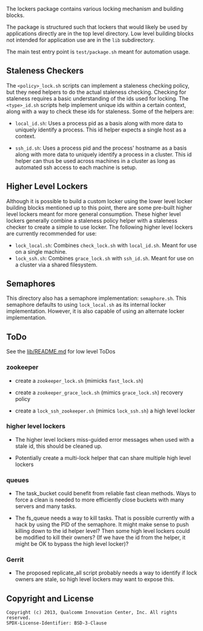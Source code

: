 The lockers package contains various locking mechanism and building blocks.

The package is structured such that lockers that would likely be used by
applications directly are in the top level directory. Low level building
blocks not intended for application use are in the `lib` subdirectory.

The main test entry point is `test/package.sh` meant for automation usage.


## Staleness Checkers

The `<policy>_lock.sh` scripts can implement a staleness checking policy, but
they need helpers to do the actual staleness checking.  Checking for
staleness requires a basic understanding of the ids used for locking.  The
`<type>_id.sh` scripts help implement unique ids within a certain context,
along with a way to check these ids for staleness.  Some of the helpers are:

* `local_id.sh`:  Uses a process pid as a basis along with more data to uniquely
              identify a process.  This id helper expects a single host as a
              context.

* `ssh_id.sh`:  Uses a process pid and the process' hostname as a basis along
            with more data to uniquely identify a process in a cluster.
            This id helper can thus be used across machines in a cluster
            as long as automated ssh access to each machine is setup.


## Higher Level Lockers

Although it is possible to build a custom locker using the lower level locker
building blocks mentioned up to this point, there are some pre-built higher
level lockers meant for more general consumption.  These higher level lockers
generally combine a staleness policy helper with a staleness checker to
create a simple to use locker.  The following higher level lockers are
currently recommended for use:

* `lock_local.sh`:  Combines `check_lock.sh` with `local_id.sh`.  Meant for use on a
                single machine.
* `lock_ssh.sh`:  Combines `grace_lock.sh` with `ssh_id.sh`.  Meant for use on a
              cluster via a shared filesystem.


## Semaphores

This directory also has a semaphore implementation: `semaphore.sh`.  This
semaphore defaults to using `lock_local.sh` as its internal locker
implementation.  However, it is also capable of using an alternate locker
implementation.

## ToDo

See the [lib/README.md](./lib/README.md) for low level ToDos


### zookeeper

* create a `zookeeper_lock.sh` (mimicks `fast_lock.sh`)

* create a `zookeeper_grace_lock.sh` (mimics `grace_lock.sh`) recovery policy

* create a `lock_ssh_zookeeper.sh` (mimics `lock_ssh.sh`) a high level locker


### higher level lockers

* The higher level lockers miss-guided error messages when used with a stale
id, this should be cleaned up.

* Potentially create a multi-lock helper that can share multiple high level
lockers


### queues

* The task_bucket could benefit from reliable fast clean methods.  Ways to
force a clean is needed to more efficiently close buckets with many servers
and many tasks.

* The fs_queue needs a way to kill tasks.  That is possible currently with
a hack by using the PID of the semaphore.  It might make sense to push
killing down to the id helper level?  Then some high level lockers could be
modified to kill their owners?  (If we have the id from the helper, it might
be OK to bypass the high level locker)?


### Gerrit

* The proposed replicate_all script probably needs a way to identify if lock
owners are stale, so high level lockers may want to expose this.

## Copyright and License

```text
Copyright (c) 2013, Qualcomm Innovation Center, Inc. All rights reserved.
SPDX-License-Identifier: BSD-3-Clause
```